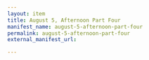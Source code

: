 ```yaml
---
layout: item
title: August 5, Afternoon Part Four
manifest_name: august-5-afternoon-part-four
permalink: august-5-afternoon-part-four
external_manifest_url: 

---
```

<!-- Add an essay or interpretive material below this line,
using HTML or markdown.  Do not modify this file above this line -->
